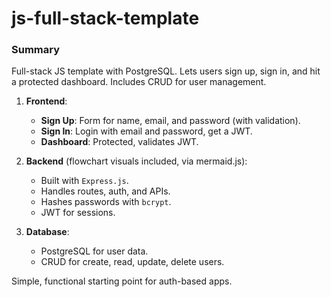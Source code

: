 # js-full-stack-template

### Summary

Full-stack JS template with PostgreSQL. Lets users sign up, sign in, and hit a protected dashboard. Includes CRUD for user management.  

1. **Frontend**:  
   - **Sign Up**: Form for name, email, and password (with validation).  
   - **Sign In**: Login with email and password, get a JWT.  
   - **Dashboard**: Protected, validates JWT.  

2. **Backend** (flowchart visuals included, via mermaid.js):  
   - Built with `Express.js`.  
   - Handles routes, auth, and APIs.  
   - Hashes passwords with `bcrypt`.  
   - JWT for sessions.

3. **Database**:  
   - PostgreSQL for user data.  
   - CRUD for create, read, update, delete users.  

Simple, functional starting point for auth-based apps.

